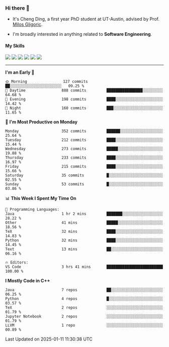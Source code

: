 ### Hi there 👋

* It's Cheng Ding, a first year PhD student at UT-Austin, advised by Prof. [Milos Gligoric](https://users.ece.utexas.edu/~gligoric/).

* I'm broadly interested in anything related to **Software Engineering**.

#### My Skills

![](https://img.shields.io/badge/C++-65318e?logo=cplusplus&logoColor=fff)
![](https://img.shields.io/badge/Python-3e74a2?logo=python&logoColor=fff)
![](https://img.shields.io/badge/C-5654a2?logo=c&logoColor=fff)
![](https://img.shields.io/badge/Go-00aaff?logo=go&logoColor=fff)
![](https://img.shields.io/badge/Docker-0088ff?logo=docker&logoColor=fff)
![](https://img.shields.io/badge/Apache-D22128?logo=apache&logoColor=fff)

---
<!--START_SECTION:waka-->
**I'm an Early 🐤** 

```text
🌞 Morning                127 commits         ██░░░░░░░░░░░░░░░░░░░░░░░   09.25 % 
🌆 Daytime                888 commits         ████████████████░░░░░░░░░   64.68 % 
🌃 Evening                198 commits         ████░░░░░░░░░░░░░░░░░░░░░   14.42 % 
🌙 Night                  160 commits         ███░░░░░░░░░░░░░░░░░░░░░░   11.65 % 
```
📅 **I'm Most Productive on Monday** 

```text
Monday                   352 commits         ██████░░░░░░░░░░░░░░░░░░░   25.64 % 
Tuesday                  212 commits         ████░░░░░░░░░░░░░░░░░░░░░   15.44 % 
Wednesday                273 commits         █████░░░░░░░░░░░░░░░░░░░░   19.88 % 
Thursday                 233 commits         ████░░░░░░░░░░░░░░░░░░░░░   16.97 % 
Friday                   215 commits         ████░░░░░░░░░░░░░░░░░░░░░   15.66 % 
Saturday                 35 commits          █░░░░░░░░░░░░░░░░░░░░░░░░   02.55 % 
Sunday                   53 commits          █░░░░░░░░░░░░░░░░░░░░░░░░   03.86 % 
```


📊 **This Week I Spent My Time On** 

```text
💬 Programming Languages: 
Java                     1 hr 2 mins         ███████░░░░░░░░░░░░░░░░░░   28.22 % 
Other                    41 mins             █████░░░░░░░░░░░░░░░░░░░░   18.56 % 
TeX                      32 mins             ████░░░░░░░░░░░░░░░░░░░░░   14.83 % 
Python                   32 mins             ████░░░░░░░░░░░░░░░░░░░░░   14.45 % 
Text                     13 mins             ██░░░░░░░░░░░░░░░░░░░░░░░   06.16 % 

🔥 Editors: 
VS Code                  3 hrs 41 mins       █████████████████████████   100.00 % 
```

**I Mostly Code in C++** 

```text
Java                     7 repos             ██░░░░░░░░░░░░░░░░░░░░░░░   06.25 % 
Python                   4 repos             █░░░░░░░░░░░░░░░░░░░░░░░░   03.57 % 
TeX                      2 repos             ░░░░░░░░░░░░░░░░░░░░░░░░░   01.79 % 
Jupyter Notebook         2 repos             ░░░░░░░░░░░░░░░░░░░░░░░░░   01.79 % 
LLVM                     1 repo              ░░░░░░░░░░░░░░░░░░░░░░░░░   00.89 % 
```




 Last Updated on 2025-01-11 11:30:38 UTC
<!--END_SECTION:waka-->
